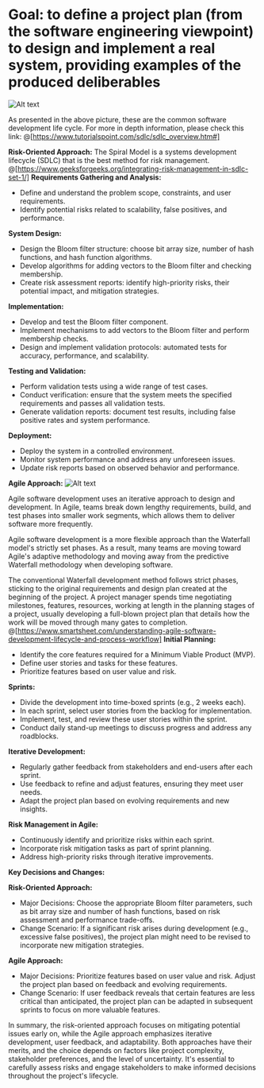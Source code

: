 # Goal: to define a project plan (from the software engineering viewpoint) to design and implement a real system, providing examples of the produced deliberables
![Alt text](Desktop/sdlc.jpeg)

As presented in the above picture, these are the common software development life cycle.
For more in depth information, please check this link:
@[https://www.tutorialspoint.com/sdlc/sdlc_overview.htm#]

**Risk-Oriented Approach:**
The Spiral Model is a systems development lifecycle (SDLC) that is the best method for risk management.
@[https://www.geeksforgeeks.org/integrating-risk-management-in-sdlc-set-1/]
**Requirements Gathering and Analysis:**
- Define and understand the problem scope, constraints, and user requirements.
- Identify potential risks related to scalability, false positives, and performance.

**System Design:**
- Design the Bloom filter structure: choose bit array size, number of hash functions, and hash function algorithms.
- Develop algorithms for adding vectors to the Bloom filter and checking membership.
- Create risk assessment reports: identify high-priority risks, their potential impact, and mitigation strategies.

**Implementation:**
- Develop and test the Bloom filter component.
- Implement mechanisms to add vectors to the Bloom filter and perform membership checks.
- Design and implement validation protocols: automated tests for accuracy, performance, and scalability.

**Testing and Validation:**
- Perform validation tests using a wide range of test cases.
- Conduct verification: ensure that the system meets the specified requirements and passes all validation tests.
- Generate validation reports: document test results, including false positive rates and system performance.

**Deployment:**
- Deploy the system in a controlled environment.
- Monitor system performance and address any unforeseen issues.
- Update risk reports based on observed behavior and performance.

**Agile Approach:**
![Alt text](Desktop/agile_SOFTWARE.png)

Agile software development uses an iterative approach to design and development. 
In Agile, teams break down lengthy requirements, build, and test phases into smaller work segments, 
which allows them to deliver software more frequently.

Agile software development is a more flexible approach than the Waterfall model's strictly set phases. As a result, 
many teams are moving toward Agile's adaptive methodology and moving away from the predictive Waterfall methodology 
when developing software. 

The conventional Waterfall development method follows strict phases, sticking to the original requirements and 
design plan created at the beginning of the project. A project manager spends time negotiating milestones, features, 
resources, working at length in the planning stages of a project, usually developing a full-blown project plan that 
details how the work will be moved through many gates to completion.
@[https://www.smartsheet.com/understanding-agile-software-development-lifecycle-and-process-workflow]
**Initial Planning:**
- Identify the core features required for a Minimum Viable Product (MVP).
- Define user stories and tasks for these features.
- Prioritize features based on user value and risk.

**Sprints:**
- Divide the development into time-boxed sprints (e.g., 2 weeks each).
- In each sprint, select user stories from the backlog for implementation.
- Implement, test, and review these user stories within the sprint.
- Conduct daily stand-up meetings to discuss progress and address any roadblocks.

**Iterative Development:**
- Regularly gather feedback from stakeholders and end-users after each sprint.
- Use feedback to refine and adjust features, ensuring they meet user needs.
- Adapt the project plan based on evolving requirements and new insights.

**Risk Management in Agile:**
- Continuously identify and prioritize risks within each sprint.
- Incorporate risk mitigation tasks as part of sprint planning.
- Address high-priority risks through iterative improvements.

**Key Decisions and Changes:**

**Risk-Oriented Approach:**
- Major Decisions: Choose the appropriate Bloom filter parameters, such as bit array size and number of hash functions, 
based on risk assessment and performance trade-offs.
- Change Scenario: If a significant risk arises during development (e.g., excessive false positives), 
the project plan might need to be revised to incorporate new mitigation strategies.

**Agile Approach:**
- Major Decisions: Prioritize features based on user value and risk. Adjust the project plan based on feedback and evolving requirements.
- Change Scenario: If user feedback reveals that certain features are less critical than anticipated, the project plan can be adapted in subsequent sprints to focus on more valuable features.

In summary, the risk-oriented approach focuses on mitigating potential issues early on, 
while the Agile approach emphasizes iterative development, user feedback, and adaptability. 
Both approaches have their merits, and the choice depends on factors like project complexity, stakeholder preferences, and the level of uncertainty. 
It's essential to carefully assess risks and engage stakeholders to make informed decisions throughout the project's lifecycle.